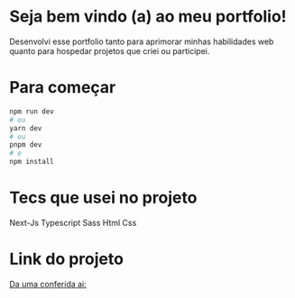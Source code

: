 # Seja bem vindo (a) ao meu portfolio!
 Desenvolvi esse portfolio tanto para aprimorar minhas habilidades web quanto para hospedar projetos que criei ou participei. 

# Para começar
```bash
npm run dev
# ou
yarn dev
# ou
pnpm dev
# e
npm install
```

 # Tecs que usei no projeto
 Next-Js
 Typescript
 Sass
 Html
 Css

 # Link do projeto
 [Da uma conferida ai:](https://lnkd.in/dRXhh-6T)
 
